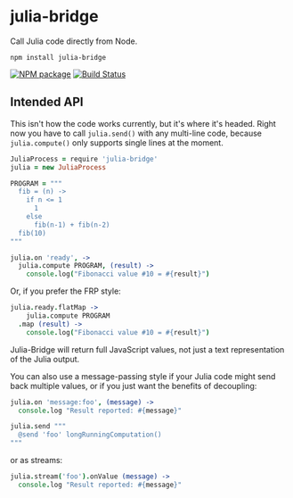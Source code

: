 # julia-bridge

Call Julia code directly from Node.

`npm install julia-bridge`

[![NPM package](http://img.shields.io/npm/v/julia-bridge.svg?style=flat)](https://www.npmjs.org/package/julia-bridge)
[![Build Status](http://img.shields.io/travis/baconscript/julia-bridge.svg?branch=master&style=flat)](https://travis-ci.org/baconscript/julia-bridge)

## Intended API

This isn't how the code works currently, but it's where it's headed.
Right now you have to call `julia.send()` with any multi-line code,
because `julia.compute()` only supports single lines at the moment.

```coffee
JuliaProcess = require 'julia-bridge'
julia = new JuliaProcess

PROGRAM = """
  fib = (n) ->
    if n <= 1
      1
    else
      fib(n-1) + fib(n-2)
  fib(10)
"""

julia.on 'ready', ->
  julia.compute PROGRAM, (result) ->
    console.log("Fibonacci value #10 = #{result}")
```

Or, if you prefer the FRP style:

```coffee
julia.ready.flatMap ->
    julia.compute PROGRAM
  .map (result) ->
    console.log("Fibonacci value #10 = #{result}")
```

Julia-Bridge will return full JavaScript values, not just a text
representation of the Julia output.

You can also use a message-passing style if your Julia code might
send back multiple values, or if you just want the benefits of
decoupling:

```coffee
julia.on 'message:foo', (message) ->
  console.log "Result reported: #{message}"

julia.send """
  @send 'foo' longRunningComputation()
"""
```

or as streams:

```coffee
julia.stream('foo').onValue (message) ->
  console.log "Result reported: #{message}"
```
